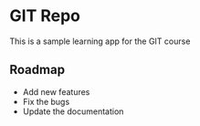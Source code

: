 # GIT Repo

This is a sample learning app for the GIT course

## Roadmap

* Add new features
* Fix the bugs
* Update the documentation